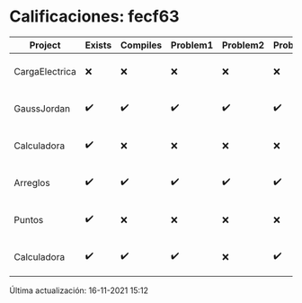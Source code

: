 # Calificaciones: fecf63
|Project|Exists|Compiles|Problem1|Problem2|Problem3|Extra|CommitHash|CommitDate|CheckDate|Comments|DueDate|Grade|
|-|-|-|-|-|-|-|-|-|-|-|-|-|
|CargaElectrica|❌|❌|❌|❌|❌|❌|NA|NA|16-11-2021 15:12:19|No se encontró el archivo en PracticasComputacionI/CargaElectrica/CargaElectrica.cpp|08-11-2021 21:00:00|5.0|
|GaussJordan|✔️|✔️|✔️|✔️|✔️|✔️|8c2f41991bd3112abfcd9a9aa0dd8e391e561f91|22-10-2021 20:14:36|03-11-2021 23:20:37|nan|01-10-2021 21:00:00|5.0|
|Calculadora|✔️|❌|❌|❌|❌|❌|4822f3dbeb906dc411238f56451a15ecc6eb1889|17-10-2021 23:02:32|18-10-2021 00:22:01|Tu código no compila|17-09-2021 21:00:00|5.0|
|Arreglos|✔️|✔️|✔️|✔️|✔️|✔️|734c1e43d889ffe9b47f92993d20d9d6ba37fd1a|17-10-2021 22:59:18|18-10-2021 00:22:02|nan|24-09-2021 21:00:00|5.0|
|Puntos|✔️|❌|❌|❌|❌|❌|83e1ca29d081cef126b047bfda34519e603eb66e|17-10-2021 19:21:10|17-10-2021 20:12:12|Tu código no compila|15-10-2021 21:00:00|5.0|
|Calculadora|✔️|✔️|✔️|❌|✔️|✔️|edbbe0e7f82b128fb714ed18aac1c91506912623|17-09-2021 21:04:30|17-09-2021 21:27:18|No implementaste operaciones con números flotantes|17-09-2021 21:00:00|10.0|

Última actualización: 16-11-2021 15:12